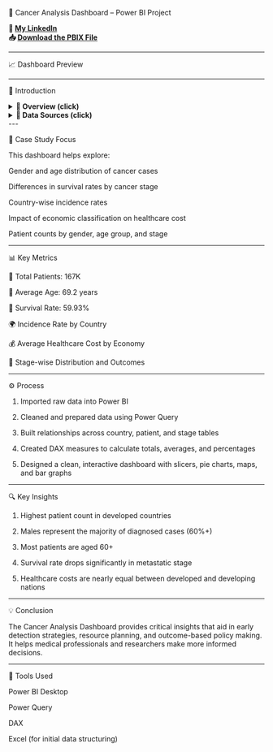 
🧬 Cancer Analysis Dashboard – Power BI Project

**🔗 [My LinkedIn](https://www.linkedin.com/in/ahmad-yasser-faiq-data-analyst/)**  
**📥 [Download the PBIX File](https://github.com/ahmadyase1234/oral-cancer-analysis/blob/main/oral%20cancer%20analysis/Oral%20cancer.pbix?raw=true)**  

---

📈 Dashboard Preview




---

📝 Introduction

<details>
  <summary><strong>📌 Overview (click)</strong></summary>> This Power BI project presents an insightful cancer data analysis. It visualizes key indicators such as patient demographics, survival rates, incidence by country, healthcare costs, and cancer stages to support medical research and healthcare planning.



</details><details>
  <summary><strong>📂 Data Sources (click)</strong></summary>> The dataset includes international cancer data containing demographic, clinical, and regional information.



▼ 📑 Example Tables

Patient Data
Patient ID, Age, Gender, Country, Cancer Stage

Survival & Incidence
Country, Incidence Rate per 100K, Survival (5 years), Stage

Healthcare Costs
Economic Classification, Cost, Country Type (Developed/Developing)


</details>
---

🎯 Case Study Focus

This dashboard helps explore:

Gender and age distribution of cancer cases

Differences in survival rates by cancer stage

Country-wise incidence rates

Impact of economic classification on healthcare cost

Patient counts by gender, age group, and stage



---

📊 Key Metrics

👥 Total Patients: 167K

📅 Average Age: 69.2 years

💪 Survival Rate: 59.93%

🌍 Incidence Rate by Country

💰 Average Healthcare Cost by Economy

🔬 Stage-wise Distribution and Outcomes



---

⚙️ Process

1. Imported raw data into Power BI


2. Cleaned and prepared data using Power Query


3. Built relationships across country, patient, and stage tables


4. Created DAX measures to calculate totals, averages, and percentages


5. Designed a clean, interactive dashboard with slicers, pie charts, maps, and bar graphs




---

🔍 Key Insights

1. Highest patient count in developed countries


2. Males represent the majority of diagnosed cases (60%+)


3. Most patients are aged 60+


4. Survival rate drops significantly in metastatic stage


5. Healthcare costs are nearly equal between developed and developing nations




---

💡 Conclusion

The Cancer Analysis Dashboard provides critical insights that aid in early detection strategies, resource planning, and outcome-based policy making. It helps medical professionals and researchers make more informed decisions.


---

🧰 Tools Used

Power BI Desktop

Power Query

DAX

Excel (for initial data structuring)
